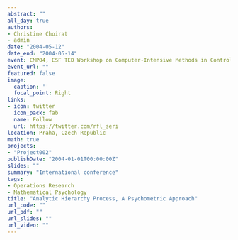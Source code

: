 ```yaml
---
abstract: ""
all_day: true
authors:
- Christine Choirat
- admin
date: "2004-05-12"
date_end: "2004-05-14"
event: CMP04, ESF TED Workshop on Computer-Intensive Methods in Control and Data Processing Multiple Participant Decision Making
event_url: ""
featured: false
image:
  caption: ''
  focal_point: Right
links:
- icon: twitter
  icon_pack: fab
  name: Follow
  url: https://twitter.com/rfl_seri
location: Praha, Czech Republic
math: true
projects:
- "Project002"
publishDate: "2004-01-01T00:00:00Z"
slides: ""
summary: "International conference"
tags:
- Operations Research
- Mathematical Psychology
title: "Analytic Hierarchy Process, A Psychometric Approach"
url_code: ""
url_pdf: ""
url_slides: ""
url_video: ""
---
```

